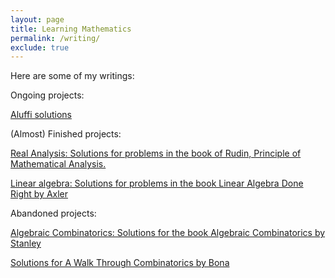 ```yaml
---
layout: page
title: Learning Mathematics
permalink: /writing/
exclude: true
---
```


Here are some of my writings:

Ongoing projects:

<a href="{{ site.baseurl }}/notes/AluffiAlgebra_chap1_group.pdf">Aluffi solutions</a>


(Almost) Finished projects:

[Real Analysis: Solutions for problems
in the book of Rudin, Principle of Mathematical Analysis.](https://github.com/ToanQPham/RealAnal/blob/master/analysis.pdf)

[Linear algebra: Solutions for problems in
the book Linear Algebra Done Right by Axler](https://github.com/ToanQPham/LinearAlgDoneRight-Axler/blob/master/linear_al_done_right_note.pdf)

Abandoned projects:

[Algebraic Combinatorics: Solutions for the book 
Algebraic Combinatorics by Stanley](https://github.com/ToanQPham/AlgCom-Stanley/blob/master/algcom_chap1.pdf)

[Solutions for A Walk Through Combinatorics by 
Bona](https://github.com/ToanQPham/WalkThroughCom-Bona/blob/master/walk_through_com_Bona.pdf)
